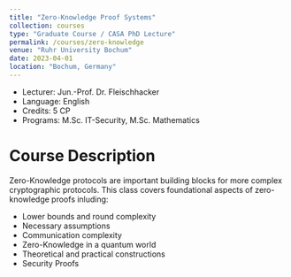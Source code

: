 ```yaml
---
title: "Zero-Knowledge Proof Systems"
collection: courses
type: "Graduate Course / CASA PhD Lecture"
permalink: /courses/zero-knowledge
venue: "Ruhr University Bochum"
date: 2023-04-01
location: "Bochum, Germany"
---
```


* Lecturer: Jun.-Prof. Dr. Fleischhacker
* Language: English
* Credits: 5 CP
* Programs: M.Sc. IT-Security, M.Sc. Mathematics


Course Description
======

Zero-Knowledge protocols are important building blocks for more complex cryptographic protocols.
This class covers foundational aspects of zero-knowledge proofs inluding:

* Lower bounds and round complexity
* Necessary assumptions
* Communication complexity
* Zero-Knowledge in a quantum world
* Theoretical and practical constructions
* Security Proofs
